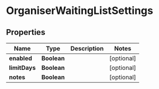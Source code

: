 

# OrganiserWaitingListSettings


## Properties

| Name | Type | Description | Notes |
|------------ | ------------- | ------------- | -------------|
|**enabled** | **Boolean** |  |  [optional] |
|**limitDays** | **Boolean** |  |  [optional] |
|**notes** | **Boolean** |  |  [optional] |



